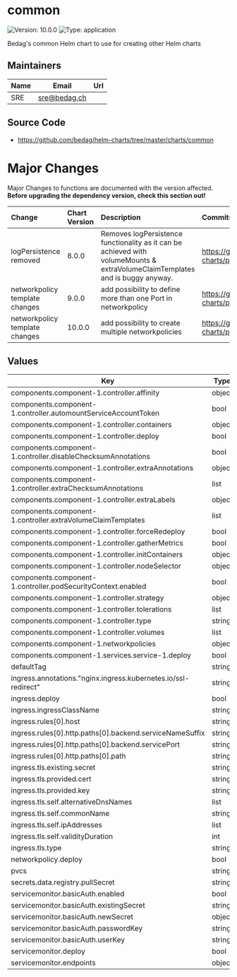 # common

![Version: 10.0.0](https://img.shields.io/badge/Version-10.0.0-informational?style=flat-square) ![Type: application](https://img.shields.io/badge/Type-application-informational?style=flat-square)

Bedag's common Helm chart to use for creating other Helm charts

## Maintainers

| Name | Email | Url |
| ---- | ------ | --- |
| SRE | <sre@bedag.ch> |  |

## Source Code

* <https://github.com/bedag/helm-charts/tree/master/charts/common>

# Major Changes

Major Changes to functions are documented with the version affected. **Before upgrading the dependency version, check this section out!**

| **Change** | **Chart Version** | **Description** | **Commits/PRs** |
| :----------- | :---------------- | :--------------------- | :-------------- |
|logPersistence removed|8.0.0|Removes logPersistence functionality as it can be achieved with volumeMounts & extraVolumeClaimTemplates and is buggy anyway.|https://github.com/bedag/helm-charts/pull/68|
|networkpolicy template changes|9.0.0|add possibility to define more than one Port in networkpolicy|https://github.com/bedag/helm-charts/pull/70|
|networkpolicy template changes|10.0.0|add possibility to create multiple networkpolicies|https://github.com/bedag/helm-charts/pull/77|

## Values

| Key | Type | Default | Description |
|-----|------|---------|-------------|
| components.component-1.controller.affinity | object | `{}` |  |
| components.component-1.controller.automountServiceAccountToken | bool | `false` |  |
| components.component-1.controller.containers | object | `{}` |  |
| components.component-1.controller.deploy | bool | `false` |  |
| components.component-1.controller.disableChecksumAnnotations | bool | `false` |  |
| components.component-1.controller.extraAnnotations | object | `{}` |  |
| components.component-1.controller.extraChecksumAnnotations | list | `[]` |  |
| components.component-1.controller.extraLabels | object | `{}` |  |
| components.component-1.controller.extraVolumeClaimTemplates | list | `[]` |  |
| components.component-1.controller.forceRedeploy | bool | `false` |  |
| components.component-1.controller.gatherMetrics | bool | `false` |  |
| components.component-1.controller.initContainers | object | `{}` |  |
| components.component-1.controller.nodeSelector | object | `{}` |  |
| components.component-1.controller.podSecurityContext.enabled | bool | `false` |  |
| components.component-1.controller.strategy | object | `{}` |  |
| components.component-1.controller.tolerations | list | `[]` |  |
| components.component-1.controller.type | string | `"Deployment"` |  |
| components.component-1.controller.volumes | list | `[]` |  |
| components.component-1.networkpolicies | object | `{}` |  |
| components.component-1.services.service-1.deploy | bool | `false` |  |
| defaultTag | string | `"latest"` |  |
| ingress.annotations."nginx.ingress.kubernetes.io/ssl-redirect" | string | `"true"` |  |
| ingress.deploy | bool | `false` |  |
| ingress.ingressClassName | string | `""` |  |
| ingress.rules[0].host | string | `"myapp.cluster.local"` |  |
| ingress.rules[0].http.paths[0].backend.serviceNameSuffix | string | `"component-1"` |  |
| ingress.rules[0].http.paths[0].backend.servicePort | string | `"http"` |  |
| ingress.rules[0].http.paths[0].path | string | `"/"` |  |
| ingress.tls.existing.secret | string | `""` |  |
| ingress.tls.provided.cert | string | `""` |  |
| ingress.tls.provided.key | string | `""` |  |
| ingress.tls.self.alternativeDnsNames | list | `[]` |  |
| ingress.tls.self.commonName | string | `"*.cluster.local"` |  |
| ingress.tls.self.ipAddresses | list | `[]` |  |
| ingress.tls.self.validityDuration | int | `365` |  |
| ingress.tls.type | string | `"none"` |  |
| networkpolicy.deploy | bool | `false` |  |
| pvcs | string | `nil` |  |
| secrets.data.registry.pullSecret | string | `""` |  |
| servicemonitor.basicAuth.enabled | bool | `false` |  |
| servicemonitor.basicAuth.existingSecret | string | `""` |  |
| servicemonitor.basicAuth.newSecret | object | `{}` |  |
| servicemonitor.basicAuth.passwordKey | string | `"password"` |  |
| servicemonitor.basicAuth.userKey | string | `"username"` |  |
| servicemonitor.deploy | bool | `false` |  |
| servicemonitor.endpoints | object | `{}` |  |
